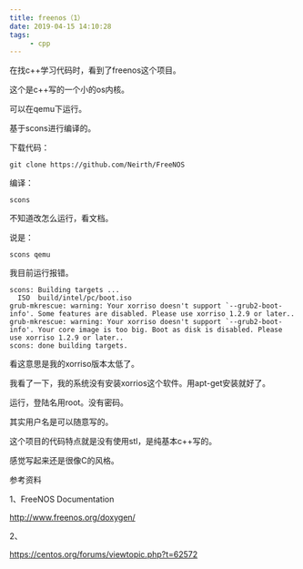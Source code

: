 ```yaml
---
title: freenos（1）
date: 2019-04-15 14:10:28
tags:
	 - cpp
---
```




在找c++学习代码时，看到了freenos这个项目。

这个是c++写的一个小的os内核。

可以在qemu下运行。

基于scons进行编译的。

下载代码：

```
git clone https://github.com/Neirth/FreeNOS
```

编译：

```
scons
```

不知道改怎么运行，看文档。

说是：

```
scons qemu
```

我目前运行报错。

```
scons: Building targets ...
  ISO  build/intel/pc/boot.iso
grub-mkrescue: warning: Your xorriso doesn't support `--grub2-boot-info'. Some features are disabled. Please use xorriso 1.2.9 or later..
grub-mkrescue: warning: Your xorriso doesn't support `--grub2-boot-info'. Your core image is too big. Boot as disk is disabled. Please use xorriso 1.2.9 or later..
scons: done building targets.
```

看这意思是我的xorriso版本太低了。

我看了一下，我的系统没有安装xorrios这个软件。用apt-get安装就好了。

运行，登陆名用root。没有密码。

其实用户名是可以随意写的。



这个项目的代码特点就是没有使用stl，是纯基本c++写的。

感觉写起来还是很像C的风格。



参考资料

1、FreeNOS Documentation

http://www.freenos.org/doxygen/

2、

https://centos.org/forums/viewtopic.php?t=62572